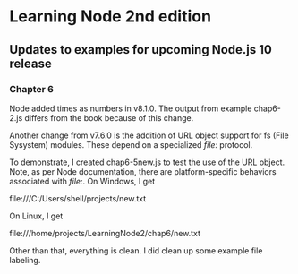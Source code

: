 # Learning Node 2nd edition

## Updates to examples for upcoming Node.js 10 release

### Chapter 6

Node added times as numbers in v8.1.0. The output from example chap6-2.js differs from the book because of this change.

Another change from v7.6.0 is the addition of URL object support for fs (File Sysystem) modules. These depend on a specialized _file:_ protocol. 

To demonstrate, I created chap6-5new.js to test the use of the URL object. Note, as per Node documentation, there are platform-specific behaviors associated with _file:_. On Windows, I get

file:///C:/Users/shell/projects/new.txt

On Linux, I get

file:///home/projects/LearningNode2/chap6/new.txt

Other than that, everything is clean. I did clean up some example file labeling.

